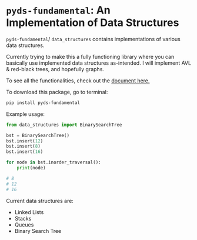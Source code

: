 # `pyds-fundamental`: An Implementation of Data Structures

`pyds-fundamental`/ `data_structures` contains implementations of various data structures. 

Currently trying to make this a fully functioning library where you can basically use implemented data structures as-intended. I will implement AVL & red-black trees, and hopefully graphs.

To see all the functionalities, check out the [document here.](https://999-juicewrld.github.io/data_structures/data_structures.html)

To download this package, go to terminal:
```sh
pip install pyds-fundamental
```

Example usage:
```py
from data_structures import BinarySearchTree

bst = BinarySearchTree()
bst.insert(12)
bst.insert(8)
bst.insert(16)

for node in bst.inorder_traversal():
    print(node)

# 8
# 12
# 16
```

Current data structures are:
- Linked Lists
- Stacks
- Queues
- Binary Search Tree

